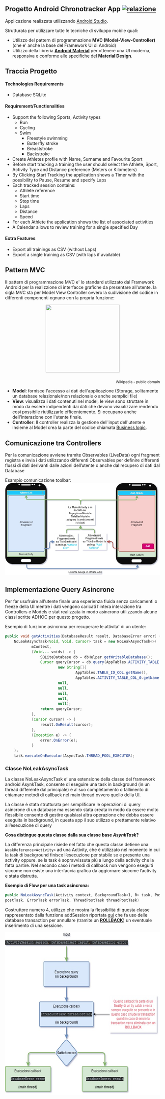 ## Progetto Android Chronotracker App [![relazione](https://img.shields.io/badge/relazione-disponibile%20in%20pdf-brightgreen)](https://github.com/darkimage/Universita-android-ChronotrackerApp/raw/master/documents/relazione_android.pdf)
Applicazione realizzata utilizzando [Android Studio](https://developer.android.com/studio).

Strutturata per utilizzare tutte le tecniche di sviluppo mobile quali:

 - Utilizzo del pattern di programmazione **MVC (Model-View-Controller)** (che e' anche la base del Framework UI di Android)
 - Utilizzo della libreria [**Android Material**](https://material.io/develop/android/) per ottenere una UI moderna, responsiva e conforme alle specifiche del **Material Design**.

Traccia Progetto
---------------------

#### Technologies Requirements
 - Database SQLite
 
#### Requirement/Functionalities 
 - Support the following Sports, Activity types
	 - Run 
	 - Cycling 
	 - Swim 
		 - Freestyle swimming 
		 - Butterfly stroke 
		 - Breaststroke 
		 - Backstroke 
 - Create Athletes profile with Name, Surname and Favourite Sport 
 - Before start tracking a training the user should select the Athlete, Sport, Activity Type 
and Distance preference (Meters or Kilometers) 
 - By Clicking Start Tracking the application shows a Timer with the possibility to Pause, Resume and specify Laps
 - Each tracked session contains: 
	 - Athlete reference 
	 - Start time 
	 - Stop time 
	 - Laps 
	 - Distance 
	 - Speed 
 - For each Athlete the application shows the list of associated activities 
 - A Calendar allows to review training for a single specified Day

#### Extra Features 
 - Export all trainings as CSV (without Laps)
 - Export a single training as CSV (with laps if available)

Pattern MVC
----------------
Il pattern di programmazione MVC e' lo standard utilizzato dal Framework Android per la realizzione di interfacce grafiche da presentare all'utente.
la sigla MVC sta per Model View Controller ovvero la sudivisione del codice in differenti componenti ognuno con la propria funzione:

<p align="center">
  <img width="241" height="220" src="https://upload.wikimedia.org/wikipedia/commons/thumb/f/fd/MVC-Process.png/220px-MVC-Process.png">
  <p align="right" size="16px"><sub>Wikipedia - public domain</sub></p>
</p>

 - **Model**: fornisce l'accesso ai dati dell'applicazione (Storage, solitamente un database relazionale/non relazionale o anche semplici file)
 - **View**: visualizza i dati contenuti nel model, le view sono struttare in modo da essere indipendenti dai dati che devono visualizzare rendendo cosi possibile riutilizzarle efficentemente. Si occupano anche dell'interazione con l'utente finale.
 - **Controller**: Il controller realizza la gestione dell'input dell'utente e insieme al Model crea la parte del codice chiamata [Business logic](https://it.wikipedia.org/wiki/Business_logic).

Comunicazione tra Controllers
-------------------------------------
Per la comunicazione avviene tramite Observables (LiveData) ogni fragment registra e invia i dati utilizzando
differenti Observables per definire differenti flussi di dati derivanti dalle azioni dell’utente o anche dal 
recupero di dati dal Database 

Esampio comunicazione toolbar:
![toolbar comunication](https://github.com/darkimage/Universita-android-ChronotrackerApp/raw/master/documents/Android_toolbar.jpg)

Implementazione Query Asincrone
------------------------------------------------
Per far usufruire all'utente finale una esperienza fluida senza caricamenti o freeze della UI mentre i dati vengono caricati l'intera interazione tra Controllers e Models e stat realizzata in modo asincrono utilizzando alcune classi scritte ADHOC per questo progetto.

Esempio di funzione asincrona per recuperare le attivita' di un utente:
```java
public void getActivities(DatabaseResult result, DatabaseError error) { 
    NoLeakAsyncTask<Void, Void, Cursor> task = new NoLeakAsyncTask<>( 
            mContext, 
            (Void... voids) -> { 
                SQLiteDatabase db = dbHelper.getWritableDatabase(); 
                Cursor queryCursor = db.query(AppTables.ACTIVITY_TABLE.getName(), 
                        new String[]{ 
                                AppTables.TABLE_ID_COL.getName(), 
                                AppTables.ACTIVITY_TABLE_COL_0.getName()}, 
                        null, 
                        null, 
                        null, 
                        null, 
                        null); 
                return queryCursor; 
            }, 
            (Cursor cursor) -> { 
                result.OnResult(cursor); 
            }, 
            (Exception e) -> { 
                error.OnError(e); 
            } 
    ); 
    task.executeOnExecutor(AsyncTask.THREAD_POOL_EXECUTOR); 
```

### Classe NoLeakAsyncTask
La classe NoLeakAsyncTask e’ una estensione della classe del framework android AsynkTask, consente di eseguire una task in background (in un thread differente dal principale) e al suo completamento o fallimento di chiamare metodi di callback nel main thread ovvero quello della UI. 

La classe è stata strutturata per semplificare le operazioni di query asincrone di un database ma essendo stata creata in modo da essere molto flessibile consente di gestire qualsiasi altra operazione che debba essere eseguita in background, in questa app il suo utilizzo e prettamente relativo all’esecuzione di query 

**Cosa distingue questa classe dalla sua classe base *AsynkTask*?** 

La differenza principale risiede nel fatto che questa classe detiene una ``` 
WeakReference<Activity>``` ad una Activity, che è utilizzato nel momento in cui la task di background finisce l’esecuzione per stabile se e presente 
una activity oppure. se la task è sopravvissuta più a lungo della activity che la fatta partire. Nel secondo caso i metodi di callback non vengono eseguiti siccome non esiste una interfaccia grafica da aggiornare siccome l’activity e stata distrutta. 

**Esempio di Flow per una task asincrona:**

```java 
public NoLeakAsyncTask(Activity context, BackgroundTask<I, R> task, PostTask<R> 
postTask, ErrorTask errorTask, ThreadPostTask threadPostTask) 
```
Costruttore numero 4, utilizzo che mostra la flessibilità di questa classe rappresentato dalla funzione addSession riportata [qui](https://github.com/darkimage/Universita-android-ChronotrackerApp/blob/40b34304ec2961469ad21c4107b6cc915dc63f70/app/src/main/java/unipr/luc_af/chronotracker/helpers/Database.java#L74) 
 che fa uso delle database transaction per annullare (tramite un **[ROLLBACK](https://dev.mysql.com/doc/refman/8.0/en/commit.html)**) un eventuale inserimento di una sessione.
 
<p align="center">
  <img width="625" height="528" src="https://github.com/darkimage/Universita-android-ChronotrackerApp/raw/master/documents/android_query_flow.jpg">
</p>
<!--stackedit_data:
eyJoaXN0b3J5IjpbLTEzNDU0NzUxNzZdfQ==
-->